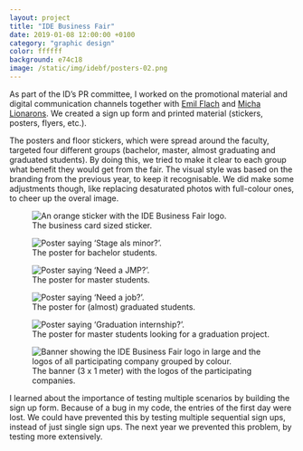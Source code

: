 ```yaml
---
layout: project
title: "IDE Business Fair"
date: 2019-01-08 12:00:00 +0100
category: "graphic design"
color: ffffff
background: e74c18
image: /static/img/idebf/posters-02.png
---
```


As part of the ID’s PR committee, I worked on the promotional material and digital communication channels together with [Emil Flach](http://emilflach.com/) and [Micha Lionarons](https://linkedin.com/in/michalionarons). We created a sign up form and printed material (stickers, posters, flyers, etc.).

The posters and floor stickers, which were spread around the faculty, targeted four different groups (bachelor, master, almost graduating and graduated students). By doing this, we tried to make it clear to each group what benefit they would get from the fair. The visual style was based on the branding from the previous year, to keep it recognisable. We did make some adjustments though, like replacing desaturated photos with full-colour ones, to cheer up the overal image.


<div class="project__picture-group">

<figure class="project__picture">
  <img class="project__image lazy" alt="An orange sticker with the IDE Business Fair logo."
    data-srcset="/static/img/idebf/sticker.png 1x,
      /static/img/idebf/sticker.png 2x"
    src="/static/img/placeholder.jpg"
      data-src="/static/img/idebf/sticker.png">
  <figcaption class="project__caption">
    The business card sized sticker.
  </figcaption>
</figure>

  <figure class="project__picture">
    <img class="project__image lazy" alt="Poster saying ‘Stage als minor?’."
      data-srcset="/static/img/idebf/posters-01.png 1x,
        /static/img/idebf/posters-01.png 2x"
      src="/static/img/placeholder.jpg"
      data-src="/static/img/idebf/posters-01.png">
    <figcaption class="project__caption">
      The poster for bachelor students.
    </figcaption>
  </figure>

  <figure class="project__picture">
    <img class="project__image lazy" alt="Poster saying ‘Need a JMP?’."
      data-srcset="/static/img/idebf/posters-02.png 1x,
        /static/img/idebf/posters-02.png 2x"
      src="/static/img/placeholder.jpg"
      data-src="/static/img/idebf/posters-02.png">
    <figcaption class="project__caption">
      The poster for master students.
    </figcaption>
  </figure>

  <figure class="project__picture">
    <img class="project__image lazy" alt="Poster saying ‘Need a job?’."
      data-srcset="/static/img/idebf/posters-03.png 1x,
        /static/img/idebf/posters-03.png 2x"
      src="/static/img/placeholder.jpg"
      data-src="/static/img/idebf/posters-03.png">
    <figcaption class="project__caption">
      The poster for (almost) graduated students.
    </figcaption>
  </figure>

  <figure class="project__picture">
    <img class="project__image lazy" alt="Poster saying ‘Graduation internship?’."
      data-srcset="/static/img/idebf/posters-04.png 1x,
        /static/img/idebf/posters-04.png 2x"
      src="/static/img/placeholder.jpg"
      data-src="/static/img/idebf/posters-04.png">
    <figcaption class="project__caption">
      The poster for master students looking for a graduation project.
    </figcaption>
  </figure>

  <figure class="project__picture">
    <img class="project__image lazy" alt="Banner showing the IDE Business Fair logo in large and the logos of all participating company grouped by colour."
      data-srcset="/static/img/idebf/logobanner.png 1x,
        /static/img/idebf/logobanner@2x.png 2x"
      src="/static/img/placeholder.jpg"
      data-src="/static/img/idebf/logobanner.png">
    <figcaption class="project__caption">
      The banner (3 x 1 meter) with the logos of the participating companies.
    </figcaption>
  </figure>

</div>


I learned about the importance of testing multiple scenarios by building the sign up form. Because of a bug in my code, the entries of the first day were lost. We could have prevented this by testing multiple sequential sign ups, instead of just single sign ups. The next year we prevented this problem, by testing more extensively.
